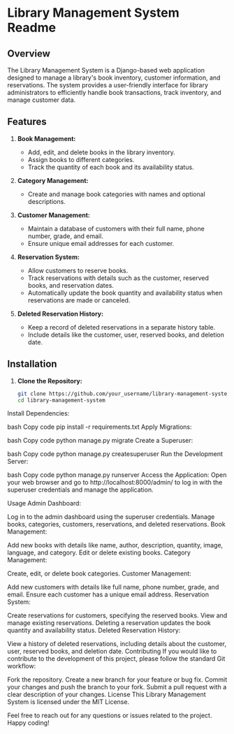 # Library Management System Readme

## Overview

The Library Management System is a Django-based web application designed to manage a library's book inventory, customer information, and reservations. The system provides a user-friendly interface for library administrators to efficiently handle book transactions, track inventory, and manage customer data.

## Features

1. **Book Management:**
   - Add, edit, and delete books in the library inventory.
   - Assign books to different categories.
   - Track the quantity of each book and its availability status.

2. **Category Management:**
   - Create and manage book categories with names and optional descriptions.

3. **Customer Management:**
   - Maintain a database of customers with their full name, phone number, grade, and email.
   - Ensure unique email addresses for each customer.

4. **Reservation System:**
   - Allow customers to reserve books.
   - Track reservations with details such as the customer, reserved books, and reservation dates.
   - Automatically update the book quantity and availability status when reservations are made or canceled.

5. **Deleted Reservation History:**
   - Keep a record of deleted reservations in a separate history table.
   - Include details like the customer, user, reserved books, and deletion date.

## Installation

1. **Clone the Repository:**
   ```bash
   git clone https://github.com/your_username/library-management-system.git
   cd library-management-system
Install Dependencies:

bash
Copy code
pip install -r requirements.txt
Apply Migrations:

bash
Copy code
python manage.py migrate
Create a Superuser:

bash
Copy code
python manage.py createsuperuser
Run the Development Server:

bash
Copy code
python manage.py runserver
Access the Application:
Open your web browser and go to http://localhost:8000/admin/ to log in with the superuser credentials and manage the application.

Usage
Admin Dashboard:

Log in to the admin dashboard using the superuser credentials.
Manage books, categories, customers, reservations, and deleted reservations.
Book Management:

Add new books with details like name, author, description, quantity, image, language, and category.
Edit or delete existing books.
Category Management:

Create, edit, or delete book categories.
Customer Management:

Add new customers with details like full name, phone number, grade, and email.
Ensure each customer has a unique email address.
Reservation System:

Create reservations for customers, specifying the reserved books.
View and manage existing reservations.
Deleting a reservation updates the book quantity and availability status.
Deleted Reservation History:

View a history of deleted reservations, including details about the customer, user, reserved books, and deletion date.
Contributing
If you would like to contribute to the development of this project, please follow the standard Git workflow:

Fork the repository.
Create a new branch for your feature or bug fix.
Commit your changes and push the branch to your fork.
Submit a pull request with a clear description of your changes.
License
This Library Management System is licensed under the MIT License.

Feel free to reach out for any questions or issues related to the project. Happy coding!
